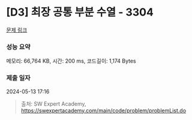 # [D3] 최장 공통 부분 수열 - 3304 

[문제 링크](https://swexpertacademy.com/main/code/problem/problemDetail.do?contestProbId=AWBOHEx66kIDFAWr) 

### 성능 요약

메모리: 66,764 KB, 시간: 200 ms, 코드길이: 1,174 Bytes

### 제출 일자

2024-05-13 17:16



> 출처: SW Expert Academy, https://swexpertacademy.com/main/code/problem/problemList.do